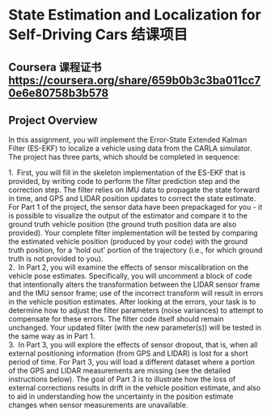 # State Estimation and Localization for Self-Driving Cars 结课项目
Coursera 课程证书  
https://coursera.org/share/659b0b3c3ba011cc70e6e80758b3b578
----
## Project Overview  
In this assignment, you will implement the Error-State Extended Kalman Filter (ES-EKF) to localize a vehicle using data from the CARLA simulator. The project has three parts, which should be completed in sequence:

1.&ensp;First, you will fill in the skeleton implementation of the ES-EKF that is provided, by writing code to perform the filter prediction step and the correction step. The filter relies on IMU data to propagate the state forward in time, and GPS and LIDAR position updates to correct the state estimate. For Part 1 of the project, the sensor data have been prepackaged for you - it is possible to visualize the output of the estimator and compare it to the ground truth vehicle position (the ground truth position data are also provided). Your complete filter implementation will be tested by comparing the estimated vehicle position (produced by your code) with the ground truth position, for a 'hold out' portion of the trajectory (i.e., for which ground truth is not provided to you).  
2.&ensp;In Part 2, you will examine the effects of sensor miscalibration on the vehicle pose estimates. Specifically, you will uncomment a block of code that intentionally alters the transformation between the LIDAR sensor frame and the IMU sensor frame; use of the incorrect transform will result in errors in the vehicle position estimates. After looking at the errors, your task is to determine how to adjust the filter parameters (noise variances) to attempt to compensate for these errors. The filter code itself should remain unchanged. Your updated filter (with the new parameter(s)) will be tested in the same way as in Part 1.  
3.&ensp;In Part 3, you will explore the effects of sensor dropout, that is, when all external positioning information (from GPS and LIDAR) is lost for a short period of time. For Part 3, you will load a different dataset where a portion of the GPS and LIDAR measurements are missing (see the detailed instructions below). The goal of Part 3 is to illustrate how the loss of external corrections results in drift in the vehicle position estimate, and also to aid in understanding how the uncertainty in the position estimate changes when sensor measurements are unavailable.  
